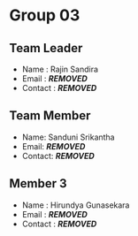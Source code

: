 # Group 03

## Team Leader 
- Name : Rajin Sandira
- Email : ***REMOVED***
- Contact : ***REMOVED***

## Team Member 
- Name: Sanduni Srikantha
- Email: ***REMOVED***
- Contact: ***REMOVED***

## Member 3
- Name : Hirundya Gunasekara
- Email : ***REMOVED***
- Contact : ***REMOVED***


